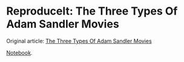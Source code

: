 # ReproduceIt: The Three Types Of Adam Sandler Movies

Original article: [The Three Types Of Adam Sandler Movies](http://fivethirtyeight.com/datalab/the-three-types-of-adam-sandler-movies/)

[Notebook](http://nbviewer.ipython.org/github/danielfrg/reproduceit-538-adam-sandler-movies/blob/master/538-sandler.ipynb).
